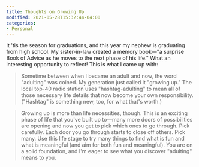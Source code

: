 ```yaml
---
title: Thoughts on Growing Up
modified: 2021-05-28T15:32:44-04:00
categories:
- Personal
---
```

It 'tis the season for graduations, and this year my nephew is graduating from high school.
My sister-in-law created a memory book—"a surprise Book of Advice as he moves to the next phase of his life."
What an interesting opportunity to reflect!
This is what I came up with:

> Sometime between when I became an adult and now, the word "adulting" was coined.  My generation just called it "growing up."  The local top-40 radio station uses "hashtag-adulting" to mean all of those necessary life details that now become your own responsibility.  ("Hashtag" is something new, too, for what that's worth.)  

> Growing up is more than life necessities, though.  This is an exciting phase of life that you've built up to—many more doors of possibilities are opening and now you get to pick which ones to go through.  Pick carefully.  Each door you go through starts to close off others.  Pick many.  Use this life stage to try many things to find what is fun and what is meaningful (and aim for both fun and meaningful).  You are on a solid foundation, and I'm eager to see what you discover "adulting" means to you.